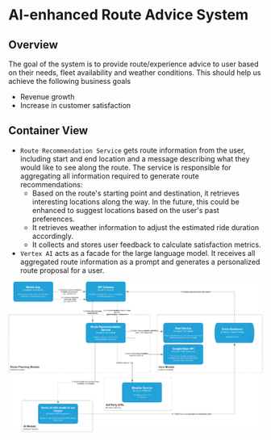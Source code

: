 
# AI-enhanced Route Advice System
## Overview
The goal of the system is to provide route/experience advice to user based on their needs, fleet availability and weather conditions.
This should help us achieve the following business goals
* Revenue growth 
* Increase in customer satisfaction

## Container View

* `Route Recommendation Service` gets route information from the user, including start and end location and a message describing what they would like to see along the route.
The service is responsible for aggregating all information required to generate route recommendations:
  * Based on the route's starting point and destination, it retrieves interesting locations along the way. In the future, this could be enhanced to suggest locations based on the user's past preferences.
  * It retrieves weather information to adjust the estimated ride duration accordingly.
  * It collects and stores user feedback to calculate satisfaction metrics.
* `Vertex AI` acts as a facade for the large language model. It receives all aggregated route information as a prompt and 
generates a personalized route proposal for a user.

![Diagram](Scooter_Bike%20Route%20Recommendation.drawio.png)
